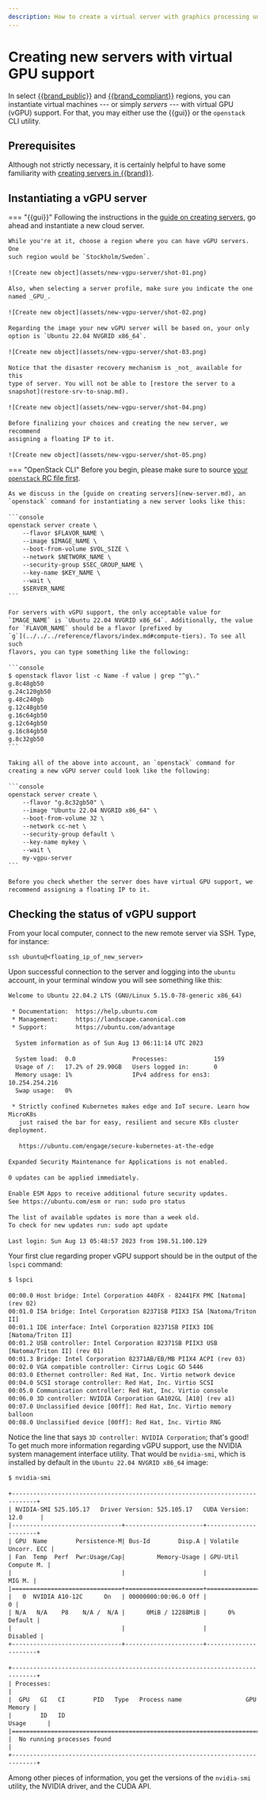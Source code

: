 ```yaml
---
description: How to create a virtual server with graphics processing unit (GPU) support in Cleura Cloud
---
```

# Creating new servers with virtual GPU support

In select
[{{brand_public}}](../../../reference/features/public.md#virtualization)
and
[{{brand_compliant}}](../../../reference/features/compliant.md#virtualization)
regions, you can instantiate virtual machines --- or simply _servers_
--- with virtual GPU (vGPU) support. For that, you may either use the
{{gui}} or the `openstack` CLI utility.

## Prerequisites

Although not strictly necessary, it is certainly helpful to have some
familiarity with [creating servers in {{brand}}](new-server.md).

## Instantiating a vGPU server

=== "{{gui}}"
    Following the instructions in the [guide on creating
    servers](new-server.md), go ahead and instantiate a new cloud server.

    While you're at it, choose a region where you can have vGPU servers. One
    such region would be `Stockholm/Sweden`.

    ![Create new object](assets/new-vgpu-server/shot-01.png)

    Also, when selecting a server profile, make sure you indicate the one
    named _GPU_.

    ![Create new object](assets/new-vgpu-server/shot-02.png)

    Regarding the image your new vGPU server will be based on, your only
    option is `Ubuntu 22.04 NVGRID x86_64`.

    ![Create new object](assets/new-vgpu-server/shot-03.png)

    Notice that the disaster recovery mechanism is _not_ available for this
    type of server. You will not be able to [restore the server to a
    snapshot](restore-srv-to-snap.md).

    ![Create new object](assets/new-vgpu-server/shot-04.png)

    Before finalizing your choices and creating the new server, we recommend
    assigning a floating IP to it.

    ![Create new object](assets/new-vgpu-server/shot-05.png)
=== "OpenStack CLI"
    Before you begin, please make sure to source [your `openstack` RC file
    first](../../getting-started/enable-openstack-cli.md).

    As we discuss in the [guide on creating servers](new-server.md), an
    `openstack` command for instantiating a new server looks like this:

    ```console
    openstack server create \
        --flavor $FLAVOR_NAME \
        --image $IMAGE_NAME \
        --boot-from-volume $VOL_SIZE \
        --network $NETWORK_NAME \
        --security-group $SEC_GROUP_NAME \
        --key-name $KEY_NAME \
        --wait \
        $SERVER_NAME
    ```

    For servers with vGPU support, the only acceptable value for
    `IMAGE_NAME` is `Ubuntu 22.04 NVGRID x86_64`. Additionally, the value
    for `FLAVOR_NAME` should be a flavor [prefixed by
    `g`](../../../reference/flavors/index.md#compute-tiers). To see all such
    flavors, you can type something like the following:

    ```console
    $ openstack flavor list -c Name -f value | grep "^g\."
    g.8c48gb50
    g.24c120gb50
    g.48c240gb
    g.12c48gb50
    g.16c64gb50
    g.12c64gb50
    g.16c84gb50
    g.8c32gb50
    ```

    Taking all of the above into account, an `openstack` command for
    creating a new vGPU server could look like the following:

    ```console
    openstack server create \
        --flavor "g.8c32gb50" \
        --image "Ubuntu 22.04 NVGRID x86_64" \
        --boot-from-volume 32 \
        --network cc-net \
        --security-group default \
        --key-name mykey \
        --wait \
        my-vgpu-server
    ```

    Before you check whether the server does have virtual GPU support, we
    recommend assigning a floating IP to it.

## Checking the status of vGPU support

From your local computer, connect to the new remote server via SSH.
Type, for instance:

```console
ssh ubuntu@<floating_ip_of_new_server>
```

Upon successful connection to the server and logging into the `ubuntu`
account, in your terminal window you will see something like this:

```plain
Welcome to Ubuntu 22.04.2 LTS (GNU/Linux 5.15.0-78-generic x86_64)

 * Documentation:  https://help.ubuntu.com
 * Management:     https://landscape.canonical.com
 * Support:        https://ubuntu.com/advantage

  System information as of Sun Aug 13 06:11:14 UTC 2023

  System load:  0.0                Processes:             159
  Usage of /:   17.2% of 29.90GB   Users logged in:       0
  Memory usage: 1%                 IPv4 address for ens3: 10.254.254.216
  Swap usage:   0%

 * Strictly confined Kubernetes makes edge and IoT secure. Learn how MicroK8s
   just raised the bar for easy, resilient and secure K8s cluster deployment.

   https://ubuntu.com/engage/secure-kubernetes-at-the-edge

Expanded Security Maintenance for Applications is not enabled.

0 updates can be applied immediately.

Enable ESM Apps to receive additional future security updates.
See https://ubuntu.com/esm or run: sudo pro status

The list of available updates is more than a week old.
To check for new updates run: sudo apt update

Last login: Sun Aug 13 05:48:57 2023 from 198.51.100.129
```

Your first clue regarding proper vGPU support should be in the output of
the `lspci` command:

```console
$ lspci

00:00.0 Host bridge: Intel Corporation 440FX - 82441FX PMC [Natoma] (rev 02)
00:01.0 ISA bridge: Intel Corporation 82371SB PIIX3 ISA [Natoma/Triton II]
00:01.1 IDE interface: Intel Corporation 82371SB PIIX3 IDE [Natoma/Triton II]
00:01.2 USB controller: Intel Corporation 82371SB PIIX3 USB [Natoma/Triton II] (rev 01)
00:01.3 Bridge: Intel Corporation 82371AB/EB/MB PIIX4 ACPI (rev 03)
00:02.0 VGA compatible controller: Cirrus Logic GD 5446
00:03.0 Ethernet controller: Red Hat, Inc. Virtio network device
00:04.0 SCSI storage controller: Red Hat, Inc. Virtio SCSI
00:05.0 Communication controller: Red Hat, Inc. Virtio console
00:06.0 3D controller: NVIDIA Corporation GA102GL [A10] (rev a1)
00:07.0 Unclassified device [00ff]: Red Hat, Inc. Virtio memory balloon
00:08.0 Unclassified device [00ff]: Red Hat, Inc. Virtio RNG
```

Notice the line that says `3D controller: NVIDIA Corporation`; that's
good! To get much more information regarding vGPU support, use the
NVIDIA system management interface utility. That would be `nvidia-smi`,
which is installed by default in the `Ubuntu 22.04 NVGRID x86_64` image:

```console
$ nvidia-smi

+-----------------------------------------------------------------------------+
| NVIDIA-SMI 525.105.17   Driver Version: 525.105.17   CUDA Version: 12.0     |
|-------------------------------+----------------------+----------------------+
| GPU  Name        Persistence-M| Bus-Id        Disp.A | Volatile Uncorr. ECC |
| Fan  Temp  Perf  Pwr:Usage/Cap|         Memory-Usage | GPU-Util  Compute M. |
|                               |                      |               MIG M. |
|===============================+======================+======================|
|   0  NVIDIA A10-12C      On   | 00000000:00:06.0 Off |                    0 |
| N/A   N/A    P8    N/A /  N/A |      0MiB / 12288MiB |      0%      Default |
|                               |                      |             Disabled |
+-------------------------------+----------------------+----------------------+

+-----------------------------------------------------------------------------+
| Processes:                                                                  |
|  GPU   GI   CI        PID   Type   Process name                  GPU Memory |
|        ID   ID                                                   Usage      |
|=============================================================================|
|  No running processes found                                                 |
+-----------------------------------------------------------------------------+
```

Among other pieces of information, you get the versions of the
`nvidia-smi` utility, the NVIDIA driver, and the CUDA API.
